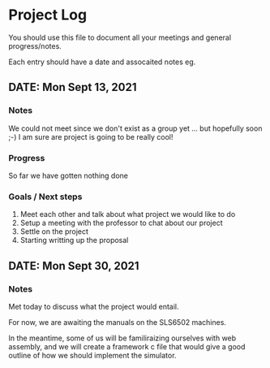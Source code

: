 # Project Log

You should use this file to document all your meetings and general progress/notes.

Each entry should have a date and assocaited notes eg.


## DATE: Mon Sept 13, 2021

### Notes
We could not meet since we don't exist as a group yet ... but hopefully soon ;-)
I am sure are project is going to be really cool!

### Progress

So far we have gotten nothing done

### Goals / Next steps

1. Meet each other and talk about what project we would like to do
2. Setup a meeting with the professor to chat about our project
3. Settle on the project
4. Starting writting up the proposal


## DATE: Mon Sept 30, 2021

### Notes
Met today to discuss what the project would entail. 

For now, we are awaiting the manuals on the SLS6502 machines.

In the meantime, some of us will be familiraizing ourselves with web assembly, and we will create a framework c file that would give a good outline of how we should implement the simulator. 



